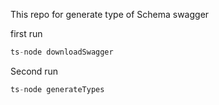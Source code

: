 This repo for generate type of Schema swagger

first run 

```js
ts-node downloadSwagger
```

Second run

```js
ts-node generateTypes
```
